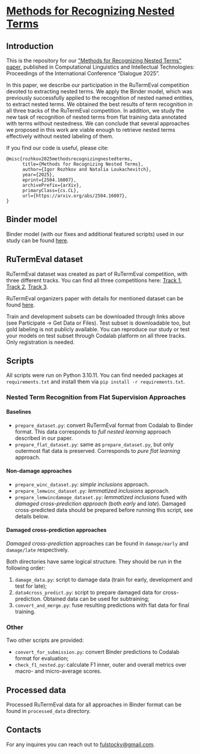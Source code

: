 # [Methods for Recognizing Nested Terms](https://arxiv.org/abs/2504.16007)

## Introduction

This is the repository for our ["Methods for Recognizing Nested Terms" paper](https://arxiv.org/abs/2504.16007), published in Computational Linguistics and Intellectual Technologies: Proceedings of the International Conference “Dialogue 2025”.

In this paper, we describe our participation in the RuTermEval competition devoted to extracting nested terms.
We apply the Binder model, which was previously successfully applied to the recognition of nested named entities,
to extract nested terms. We obtained the best results of term recognition in all three tracks of the RuTermEval
competition. In addition, we study the new task of recognition of nested terms from flat training data annotated
with terms without nestedness. We can conclude that several approaches we proposed in this work are viable
enough to retrieve nested terms effectively without nested labeling of them.

If you find our code is useful, please cite:
```
@misc{rozhkov2025methodsrecognizingnestedterms,
      title={Methods for Recognizing Nested Terms}, 
      author={Igor Rozhkov and Natalia Loukachevitch},
      year={2025},
      eprint={2504.16007},
      archivePrefix={arXiv},
      primaryClass={cs.CL},
      url={https://arxiv.org/abs/2504.16007}, 
}
```

## Binder model

Binder model (with our fixes and additional featured scripts) used in our study can be found [here](https://github.com/fulstock/binder).

## RuTermEval dataset

RuTermEval dataset was created as part of RuTermEval competition, with three different tracks. You can find all three competitions here: [Track 1](https://codalab.lisn.upsaclay.fr/competitions/19597), [Track 2](https://codalab.lisn.upsaclay.fr/competitions/19600), [Track 3](https://codalab.lisn.upsaclay.fr/competitions/19601). 

RuTermEval organizers paper with details for mentioned dataset can be found [here](https://dialogue-conf.org/wp-content/uploads/2025/04/MamontovaAIschenkoRVorontsovK.pdf).

Train and development subsets can be downloaded through links above (see Participate -> Get Data or Files). Test subset is downloadable too, but gold labeling is not publicly available. You can reproduce our study or test your models on test subset through Codalab platform on all three tracks. Only registration is needed. 

## Scripts

All scripts were run on Python 3.10.11. You can find needed packages at `requirements.txt` and install them via `pip install -r requirements.txt`.

### Nested Term Recognition from Flat Supervision Approaches

#### Baselines

- `prepare_dataset.py`: convert RuTermEval format from Codalab to Binder format. This data corresponds to *full nested learning* approach described in our paper.
- `prepare_flat_dataset.py`: same as `prepare_dataset.py`, but only outermost flat data is preserved. Corresponds to *pure flat learning* approach.  
#### Non-damage approaches

- `prepare_winc_dataset.py`: *simple inclusions* approach.
- `prepare_lemwinc_dataset.py`: *lemmatized inclusions* approach.
- `prepare_lemwincdamage_dataset.py`: *lemmatized inclusions* fused with *damaged cross-prediction approach* (both *early* and *late*). Damaged cross-predicted data should be prepared before running this script, see details below.
#### Damaged cross-prediction approaches 

*Damaged cross-prediction* approaches can be found in `damage/early` and `damage/late` respectively. 

Both directories have same logical structure. They should be run in the following order:
1. `damage_data.py`: script to damage data (train for early, development and test for late);
2. `data4cross_predict.py`: script to prepare damaged data for cross-prediction. Obtained data can be used for subtraining;
3. `convert_and_merge.py`: fuse resulting predictions with flat data for final training.

### Other

Two other scripts are provided:
- `convert_for_submission.py`: convert Binder predictions to Codalab format for evaluation;
- `check_f1_nested.py`: calculate F1 inner, outer and overall metrics over macro- and micro-average scores.

## Processed data

Processed RuTermEval data for all approaches in Binder format can be found in `processed_data` directory.

## Contacts

For any inquires you can reach out to fulstocky@gmail.com.